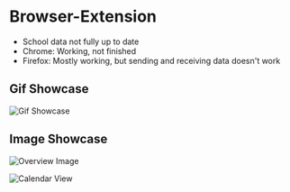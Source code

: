 # Browser-Extension

- School data not fully up to date
- Chrome: Working, not finished
- Firefox: Mostly working, but sending and receiving data doesn't work

## Gif Showcase

![Gif Showcase](https://media.giphy.com/media/3oFzmomIIw5d3aWMW4/giphy.gif)

## Image Showcase

![Overview Image](https://image.prntscr.com/image/HiRhWz2GTHyVu0foqUFZhw.png)

![Calendar View](https://image.prntscr.com/image/013T0xNMRh2OkwU-qUQ8iA.png)
